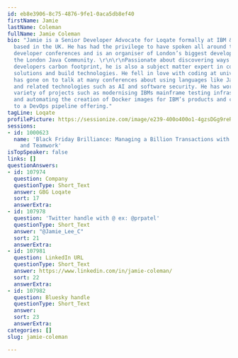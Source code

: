 ```yaml
---
id: eb8e3906-8c75-4876-9fe1-0aca5db8ef40
firstName: Jamie
lastName: Coleman
fullName: Jamie Coleman
bio: "Jamie is a Senior Developer Advocate for Loqate formally at IBM & Sonatype,
  based in the UK. He has had the privilege to have spoken all around the world at
  developer conferences and is an organiser of London’s biggest developer community,
  the London Java Community. \r\n\r\nPassionate about discovering ways to help reduce
  developers carbon footprint, he is also a subject matter expert in containerised
  solutions and build technologies. He fell in love with coding at university and
  has gone on to talk at many conferences about using languages like Java with microservices
  and related technologies such as AI and software security. He has worked on a wide
  variety of projects such as modernising IBMs mainframe testing infrastructure, creating,
  and automating the creation of Docker images for IBM’s products and contributing
  to a DevOps pipeline offering."
tagLine: Loqate
profilePicture: https://sessionize.com/image/e239-400o400o1-4gzsDGg9reRtwUhf93HDzb.jpg
sessions:
- id: 1000623
  name: 'Black Friday Brilliance: Managing a Billion Transactions with Tech, Tactics,
    and Teamwork'
isTopSpeaker: false
links: []
questionAnswers:
- id: 107974
  question: Company
  questionType: Short_Text
  answer: GBG Loqate
  sort: 17
  answerExtra:
- id: 107978
  question: 'Twitter handle with @ ex: @prpatel'
  questionType: Short_Text
  answer: "@Jamie_Lee_C"
  sort: 21
  answerExtra:
- id: 107981
  question: LinkedIn URL
  questionType: Short_Text
  answer: https://www.linkedin.com/in/jamie-coleman/
  sort: 22
  answerExtra:
- id: 107982
  question: Bluesky handle
  questionType: Short_Text
  answer:
  sort: 23
  answerExtra:
categories: []
slug: jamie-coleman

---
```

